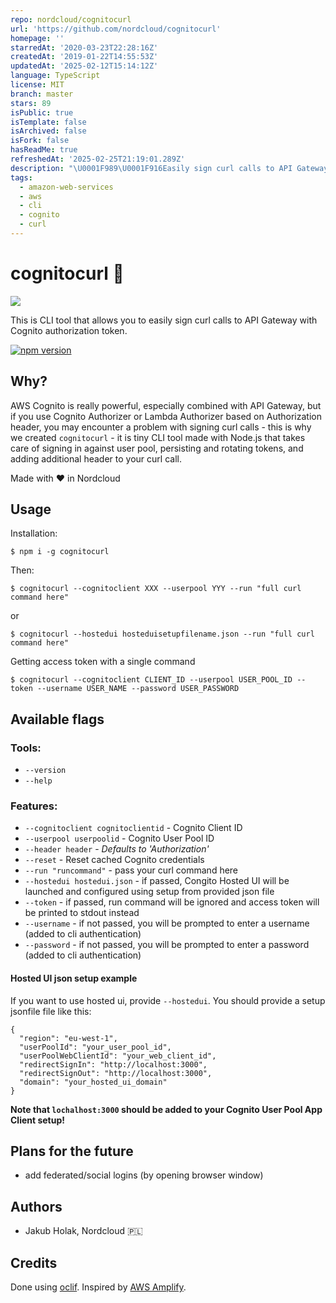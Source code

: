 ```yaml
---
repo: nordcloud/cognitocurl
url: 'https://github.com/nordcloud/cognitocurl'
homepage: ''
starredAt: '2020-03-23T22:28:16Z'
createdAt: '2019-01-22T14:55:53Z'
updatedAt: '2025-02-12T15:14:12Z'
language: TypeScript
license: MIT
branch: master
stars: 89
isPublic: true
isTemplate: false
isArchived: false
isFork: false
hasReadMe: true
refreshedAt: '2025-02-25T21:19:01.289Z'
description: "\U0001F989\U0001F916Easily sign curl calls to API Gateway with Cognito authorization token."
tags:
  - amazon-web-services
  - aws
  - cli
  - cognito
  - curl
---
```


# cognitocurl 🔏

![](preview.gif)

This is CLI tool that allows you to easily sign curl calls to API Gateway with Cognito authorization token.

[![npm version](https://badge.fury.io/js/cognitocurl.svg)](https://badge.fury.io/js/cognitocurl)

## Why?

AWS Cognito is really powerful, especially combined with API Gateway, but if you use Cognito Authorizer or Lambda Authorizer based on Authorization header, you may encounter a problem with signing curl calls - this is why we created `cognitocurl` - it is tiny CLI tool made with Node.js that takes care of signing in against user pool, persisting and rotating tokens, and adding additional header to your curl call.

Made with ❤️ in Nordcloud

## Usage

Installation:

```
$ npm i -g cognitocurl
```

Then:

```
$ cognitocurl --cognitoclient XXX --userpool YYY --run "full curl command here"
```

or

```
$ cognitocurl --hostedui hosteduisetupfilename.json --run "full curl command here"
```

Getting access token with a single command
```
$ cognitocurl --cognitoclient CLIENT_ID --userpool USER_POOL_ID --token --username USER_NAME --password USER_PASSWORD
``` 

## Available flags

### Tools:

- `--version`
- `--help`

### Features:

- `--cognitoclient cognitoclientid` - Cognito Client ID
- `--userpool userpoolid` - Cognito User Pool ID
- `--header header` - _Defaults to 'Authorization'_
- `--reset` - Reset cached Cognito credentials
- `--run "runcommand"` - pass your curl command here
- `--hostedui hostedui.json` - if passed, Congito Hosted UI will be launched and configured using setup from provided json file
- `--token` - if passed, run command will be ignored and access token will be printed to stdout instead
- `--username` - if not passed, you will be prompted to enter a username (added to cli authentication)
- `--password` - if not passed, you will be prompted to enter a password (added to cli authentication)

#### Hosted UI json setup example

If you want to use hosted ui, provide `--hostedui`. You should provide a setup jsonfile file like this:

```
{
  "region": "eu-west-1",
  "userPoolId": "your_user_pool_id",
  "userPoolWebClientId": "your_web_client_id",
  "redirectSignIn": "http://localhost:3000",
  "redirectSignOut": "http://localhost:3000",
  "domain": "your_hosted_ui_domain"
}
```

**Note that `lochalhost:3000` should be added to your Cognito User Pool App Client setup!**

## Plans for the future

- add federated/social logins (by opening browser window)

## Authors

- Jakub Holak, Nordcloud 🇵🇱

## Credits

Done using [oclif](https://github.com/oclif/oclif). Inspired by [AWS Amplify](https://github.com/aws-amplify/amplify-js).
